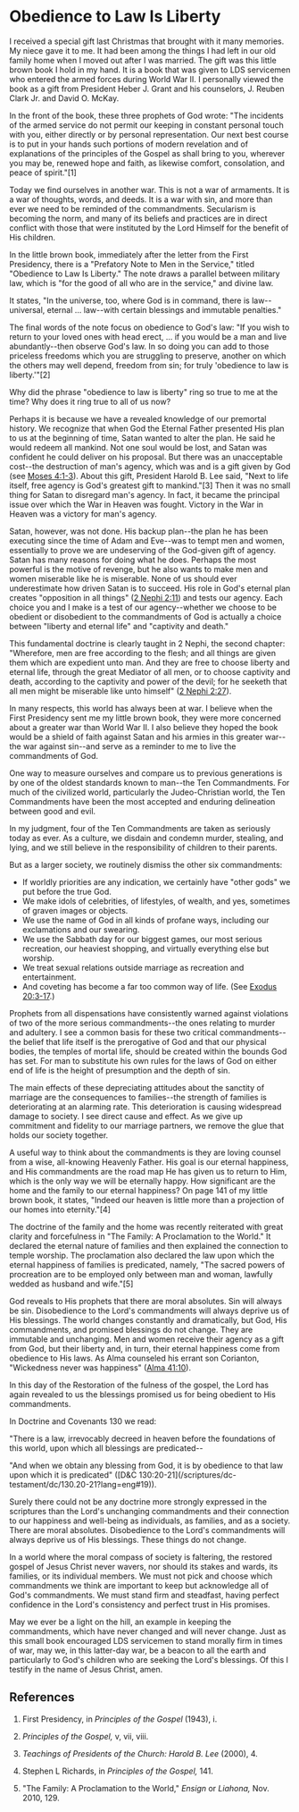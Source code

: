 # Obedience to Law Is Liberty

I received a special gift last Christmas that brought with it many memories.
My niece gave it to me. It had been among the things I had left in our old
family home when I moved out after I was married. The gift was this little
brown book I hold in my hand. It is a book that was given to LDS servicemen
who entered the armed forces during World War II. I personally viewed the book
as a gift from President Heber J. Grant and his counselors, J. Reuben Clark
Jr. and David O. McKay.

In the front of the book, these three prophets of God wrote: "The incidents of
the armed service do not permit our keeping in constant personal touch with
you, either directly or by personal representation. Our next best course is to
put in your hands such portions of modern revelation and of explanations of
the principles of the Gospel as shall bring to you, wherever you may be,
renewed hope and faith, as likewise comfort, consolation, and peace of
spirit."[1]

Today we find ourselves in another war. This is not a war of armaments. It is
a war of thoughts, words, and deeds. It is a war with sin, and more than ever
we need to be reminded of the commandments. Secularism is becoming the norm,
and many of its beliefs and practices are in direct conflict with those that
were instituted by the Lord Himself for the benefit of His children.

In the little brown book, immediately after the letter from the First
Presidency, there is a "Prefatory Note to Men in the Service," titled
"Obedience to Law Is Liberty." The note draws a parallel between military law,
which is "for the good of all who are in the service," and divine law.

It states, "In the universe, too, where God is in command, there is law--
universal, eternal ... law--with certain blessings and immutable penalties."

The final words of the note focus on obedience to God's law: "If you wish to
return to your loved ones with head erect, ... if you would be a man and live
abundantly--then observe God's law. In so doing you can add to those priceless
freedoms which you are struggling to preserve, another on which the others may
well depend, freedom from sin; for truly 'obedience to law is liberty.'"[2]

Why did the phrase "obedience to law is liberty" ring so true to me at the
time? Why does it ring true to all of us now?

Perhaps it is because we have a revealed knowledge of our premortal history.
We recognize that when God the Eternal Father presented His plan to us at the
beginning of time, Satan wanted to alter the plan. He said he would redeem all
mankind. Not one soul would be lost, and Satan was confident he could deliver
on his proposal. But there was an unacceptable cost--the destruction of man's
agency, which was and is a gift given by God (see [Moses
4:1-3](/scriptures/pgp/moses/4.1-3?lang=eng#0)). About this gift, President
Harold B. Lee said, "Next to life itself, free agency is God's greatest gift
to mankind."[3] Then it was no small thing for Satan to disregard man's
agency. In fact, it became the principal issue over which the War in Heaven
was fought. Victory in the War in Heaven was a victory for man's agency.

Satan, however, was not done. His backup plan--the plan he has been executing
since the time of Adam and Eve--was to tempt men and women, essentially to
prove we are undeserving of the God-given gift of agency. Satan has many
reasons for doing what he does. Perhaps the most powerful is the motive of
revenge, but he also wants to make men and women miserable like he is
miserable. None of us should ever underestimate how driven Satan is to
succeed. His role in God's eternal plan creates "opposition in all things" ([2
Nephi 2:11](/scriptures/bofm/2-ne/2.11?lang=eng#10)) and tests our agency.
Each choice you and I make is a test of our agency--whether we choose to be
obedient or disobedient to the commandments of God is actually a choice
between "liberty and eternal life" and "captivity and death."

This fundamental doctrine is clearly taught in 2 Nephi, the second chapter:
"Wherefore, men are free according to the flesh; and all things are given them
which are expedient unto man. And they are free to choose liberty and eternal
life, through the great Mediator of all men, or to choose captivity and death,
according to the captivity and power of the devil; for he seeketh that all men
might be miserable like unto himself" ([2 Nephi
2:27](/scriptures/bofm/2-ne/2.27?lang=eng#26)).

In many respects, this world has always been at war. I believe when the First
Presidency sent me my little brown book, they were more concerned about a
greater war than World War II. I also believe they hoped the book would be a
shield of faith against Satan and his armies in this greater war--the war
against sin--and serve as a reminder to me to live the commandments of God.

One way to measure ourselves and compare us to previous generations is by one
of the oldest standards known to man--the Ten Commandments. For much of the
civilized world, particularly the Judeo-Christian world, the Ten Commandments
have been the most accepted and enduring delineation between good and evil.

In my judgment, four of the Ten Commandments are taken as seriously today as
ever. As a culture, we disdain and condemn murder, stealing, and lying, and we
still believe in the responsibility of children to their parents.

But as a larger society, we routinely dismiss the other six commandments:

  * If worldly priorities are any indication, we certainly have "other gods" we put before the true God. 
  * We make idols of celebrities, of lifestyles, of wealth, and yes, sometimes of graven images or objects. 
  * We use the name of God in all kinds of profane ways, including our exclamations and our swearing. 
  * We use the Sabbath day for our biggest games, our most serious recreation, our heaviest shopping, and virtually everything else but worship. 
  * We treat sexual relations outside marriage as recreation and entertainment. 
  * And coveting has become a far too common way of life. (See [Exodus 20:3-17](/scriptures/ot/ex/20.3-17?lang=eng#2).) 

Prophets from all dispensations have consistently warned against violations of
two of the more serious commandments--the ones relating to murder and
adultery. I see a common basis for these two critical commandments--the belief
that life itself is the prerogative of God and that our physical bodies, the
temples of mortal life, should be created within the bounds God has set. For
man to substitute his own rules for the laws of God on either end of life is
the height of presumption and the depth of sin.

The main effects of these depreciating attitudes about the sanctity of
marriage are the consequences to families--the strength of families is
deteriorating at an alarming rate. This deterioration is causing widespread
damage to society. I see direct cause and effect. As we give up commitment and
fidelity to our marriage partners, we remove the glue that holds our society
together.

A useful way to think about the commandments is they are loving counsel from a
wise, all-knowing Heavenly Father. His goal is our eternal happiness, and His
commandments are the road map He has given us to return to Him, which is the
only way we will be eternally happy. How significant are the home and the
family to our eternal happiness? On page 141 of my little brown book, it
states, "Indeed our heaven is little more than a projection of our homes into
eternity."[4]

The doctrine of the family and the home was recently reiterated with great
clarity and forcefulness in "The Family: A Proclamation to the World." It
declared the eternal nature of families and then explained the connection to
temple worship. The proclamation also declared the law upon which the eternal
happiness of families is predicated, namely, "The sacred powers of procreation
are to be employed only between man and woman, lawfully wedded as husband and
wife."[5]

God reveals to His prophets that there are moral absolutes. Sin will always be
sin. Disobedience to the Lord's commandments will always deprive us of His
blessings. The world changes constantly and dramatically, but God, His
commandments, and promised blessings do not change. They are immutable and
unchanging. Men and women receive their agency as a gift from God, but their
liberty and, in turn, their eternal happiness come from obedience to His laws.
As Alma counseled his errant son Corianton, "Wickedness never was happiness"
([Alma 41:10](/scriptures/bofm/alma/41.10?lang=eng#9)).

In this day of the Restoration of the fulness of the gospel, the Lord has
again revealed to us the blessings promised us for being obedient to His
commandments.

In Doctrine and Covenants 130 we read:

"There is a law, irrevocably decreed in heaven before the foundations of this
world, upon which all blessings are predicated--

"And when we obtain any blessing from God, it is by obedience to that law upon
which it is predicated" ([D&amp;C 130:20-21](/scriptures/dc-
testament/dc/130.20-21?lang=eng#19)).

Surely there could not be any doctrine more strongly expressed in the
scriptures than the Lord's unchanging commandments and their connection to our
happiness and well-being as individuals, as families, and as a society. There
are moral absolutes. Disobedience to the Lord's commandments will always
deprive us of His blessings. These things do not change.

In a world where the moral compass of society is faltering, the restored
gospel of Jesus Christ never wavers, nor should its stakes and wards, its
families, or its individual members. We must not pick and choose which
commandments we think are important to keep but acknowledge all of God's
commandments. We must stand firm and steadfast, having perfect confidence in
the Lord's consistency and perfect trust in His promises.

May we ever be a light on the hill, an example in keeping the commandments,
which have never changed and will never change. Just as this small book
encouraged LDS servicemen to stand morally firm in times of war, may we, in
this latter-day war, be a beacon to all the earth and particularly to God's
children who are seeking the Lord's blessings. Of this I testify in the name
of Jesus Christ, amen.

## References

  1. First Presidency, in _Principles of the Gospel_ (1943), i.

  2. _Principles of the Gospel,_ v, vii, viii.

  3. _Teachings of Presidents of the Church: Harold B. Lee_ (2000), 4.

  4. Stephen L Richards, in _Principles of the Gospel,_ 141.

  5. "The Family: A Proclamation to the World," _Ensign_ or _Liahona,_ Nov. 2010, 129.

